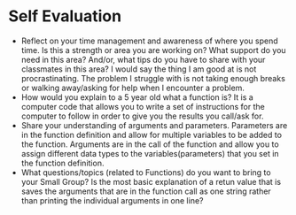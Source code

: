 # Self Evaluation

- Reflect on your time management and awareness of where you spend time. Is this a strength or area you are working on? What support do you need in this area? And/or, what tips do you have to share with your classmates in this area?
    I would say the thing I am good at is not procrastinating. The problem I struggle with is not taking enough breaks or walking away/asking for help when I encounter a problem.
- How would you explain to a 5 year old what a function is?
    It is a computer code that allows you to write a set of instructions for the computer to follow in order to give you the results you call/ask for.
- Share your understanding of arguments and parameters.
    Parameters are in the function definition and allow for multiple variables to be added to the function. 
    Arguments are in the call of the function and allow you to assign different data types to the variables(parameters) that you set in the function definition.
- What questions/topics (related to Functions) do you want to bring to your Small Group?
    Is the most basic explanation of a retun value that is saves the arguments that are in the function call as one string rather than printing the individual arguments in one line?

